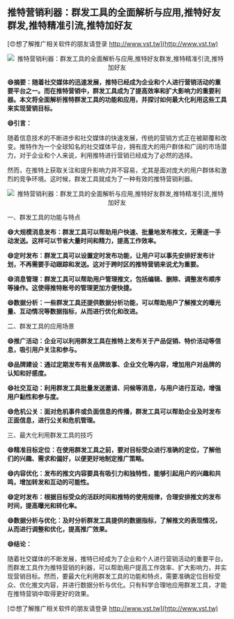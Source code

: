 ## **推特营销利器：群发工具的全面解析与应用,推特好友群发,推特精准引流,推特加好友**

[😍想了解推广相关软件的朋友请登录 http://www.vst.tw](http://www.vst.tw)

 <center><img src="https://vst.tw/MP4/tuiguang/png/8.png" alt="推特营销利器：群发工具的全面解析与应用,推特好友群发,推特精准引流,推特加好友"></center>

**😄摘要：随着社交媒体的迅速发展，推特已经成为企业和个人进行营销活动的重要平台之一。而在推特营销中，群发工具成为了提高效率和扩大影响力的重要利器。本文将全面解析推特群发工具的功能和应用，并探讨如何最大化利用这些工具来实现营销目标。**

**😄引言：**

随着信息技术的不断进步和社交媒体的快速发展，传统的营销方式正在被颠覆和改变。推特作为一个全球知名的社交媒体平台，拥有庞大的用户群体和广阔的市场潜力，对于企业和个人来说，利用推特进行营销已经成为了必然的选择。

然而，在推特上获取关注和提升影响力并不容易，尤其是面对庞大的用户群体和激烈的竞争环境。这时候，群发工具就成为了一种有效的推特营销利器。

 <center><img src="https://vst.tw/MP4/tuiguang/png/7.png" alt="推特营销利器：群发工具的全面解析与应用,推特好友群发,推特精准引流,推特加好友"></center>

一、群发工具的功能与特点

**😄大规模消息发布：群发工具可以帮助用户快速、批量地发布推文，无需逐一手动发送。这样可以节省大量时间和精力，提高工作效率。**

**😄定时发布：群发工具可以设置定时发布功能，让用户可以事先安排好发布计划，不再需要手动跟踪和发送。这对于跨时区的推特营销来说尤为重要。**

**😄消息管理：群发工具可以帮助用户管理推文，包括编辑、删除、调整发布顺序等操作。这使得推特账号的管理更加方便快捷。**

**😄数据分析：一些群发工具还提供数据分析功能，可以帮助用户了解推文的曝光量、互动情况等数据指标，从而进行优化和改进。**

二、群发工具的应用场景

**😄推广活动：企业可以利用群发工具在推特上发布关于产品促销、特价活动等信息，吸引用户关注和参与。**

**😄品牌建设：通过定期发布有关品牌故事、企业文化等内容，增加用户对品牌的认知和好感度。**

**😄社交互动：利用群发工具批量发送邀请、问候等消息，与用户进行互动，增强用户黏性和参与度。**

**😄危机公关：面对危机事件或负面信息的传播，群发工具可以帮助企业及时发布正面信息，进行公关和危机管理。**

三、最大化利用群发工具的技巧

**😄精准目标定位：在使用群发工具之前，要对目标受众进行准确的定位，了解他们的兴趣、需求和偏好，以便更好地制定推广策略。**

**😄内容优化：发布的推文内容要具有吸引力和独特性，能够引起用户的兴趣和共鸣，增加转发和互动的可能性。**

**😄定时发布：根据目标受众的活跃时间和推特的使用规律，合理安排推文的发布时间，提高曝光和转化率。**

**😄数据分析与优化：及时分析群发工具提供的数据指标，了解推文的表现情况，从而进行调整和优化，提高推广效果。**

**😄结论：**

随着社交媒体的不断发展，推特已经成为了企业和个人进行营销活动的重要平台。而群发工具作为推特营销的利器，可以帮助用户提高工作效率、扩大影响力，并实现营销目标。然而，要最大化利用群发工具的功能和特点，需要准确定位目标受众、优化推文内容，并进行数据分析与优化。只有科学合理地应用群发工具，才能在推特营销中取得更好的效果。

[😍想了解推广相关软件的朋友请登录 http://www.vst.tw](http://www.vst.tw)



